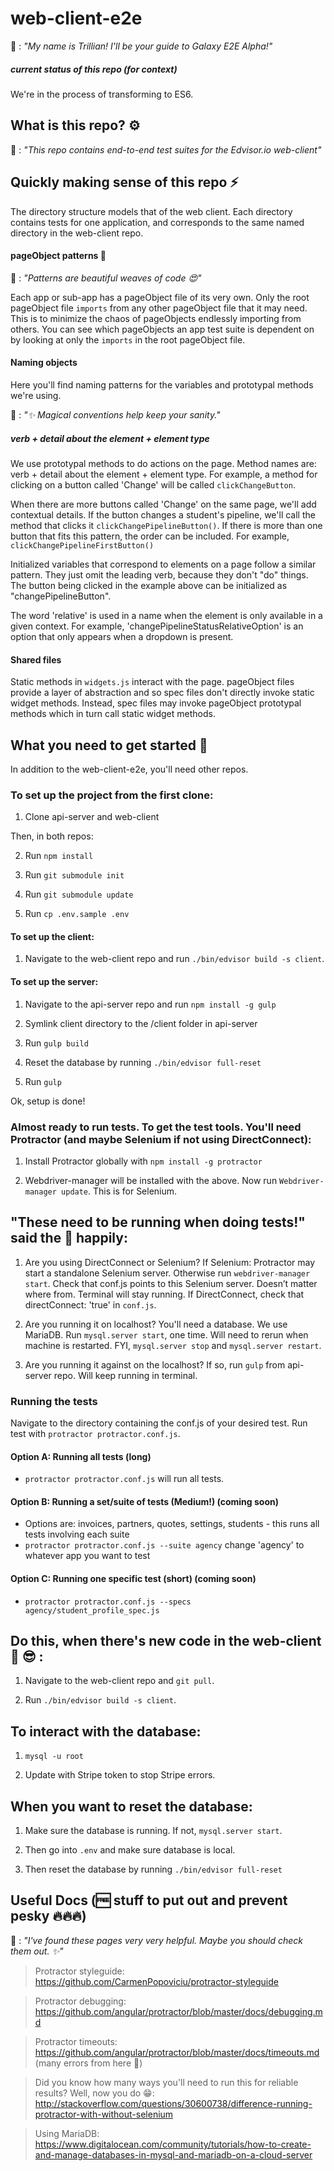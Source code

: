 # web-client-e2e

🤖 : *"My name is Trillian! I'll be your guide to Galaxy E2E Alpha!"*

##### current status of this repo (for context)

We're in the process of transforming to ES6.

## What is this repo? ⚙

🤖 : *"This repo contains end-to-end test suites for the Edvisor.io web-client"*

## Quickly making sense of this repo ⚡️

The directory structure models that of the web client. Each directory contains
tests for one application, and corresponds to the same named directory in the
web-client repo.

#### pageObject patterns 👚

🤖 : *"Patterns are beautiful weaves of code 😍"*

Each app or sub-app has a pageObject file of its very own. Only the root
pageObject file `imports` from any other pageObject file that it may need. This
is to minimize the chaos of pageObjects endlessly importing from others. You
can see which pageObjects an app test suite is dependent on by looking at only
the `imports` in the root pageObject file.

#### Naming objects

Here you'll find naming patterns for the variables and prototypal methods we're
using.

🤖 : *"✨ Magical conventions help keep your sanity."*

##### verb + detail about the element + element type

We use prototypal methods to do actions on the page. Method names are:
verb + detail about the element + element type. For example, a method for
clicking on a button called 'Change' will be called `clickChangeButton`.

When there are more buttons called 'Change' on the same page, we'll add
contextual details. If the button changes a student's pipeline, we'll call the
method that clicks it `clickChangePipelineButton()`. If there is more than one
button that  fits this pattern, the order can be included. For example,
`clickChangePipelineFirstButton()`

Initialized variables that correspond to elements on a page follow a similar
pattern. They just omit the leading verb, because they don't "do" things. The
button being clicked in the example above can be initialized as
"changePipelineButton".

The word 'relative' is used in a name when the element is only available in a
given context. For example, 'changePipelineStatusRelativeOption' is an option
that only appears when a dropdown is present.

#### Shared files

Static methods in `widgets.js` interact with the page. pageObject files provide
a layer of abstraction and so spec files don't directly invoke static widget
methods. Instead, spec files may invoke pageObject prototypal methods which
in turn call static widget methods.

## What you need to get started 🐣

In addition to the web-client-e2e, you'll need other repos.

### To set up the project from the first clone:

1. Clone api-server and web-client

Then, in both repos:

2. Run `npm install`

3. Run `git submodule init`

4. Run `git submodule update`

5. Run `cp .env.sample .env`

#### To set up the client:

1. Navigate to the web-client repo and run `./bin/edvisor build -s client`.

#### To set up the server:

1. Navigate to the api-server repo and run `npm install -g gulp`

2. Symlink client directory to the /client folder in api-server

3. Run `gulp build`

4. Reset the database by running `./bin/edvisor full-reset`

5. Run `gulp`

Ok, setup is done!

### Almost ready to run tests. To get the test tools. You'll need Protractor (and maybe Selenium if not using DirectConnect):

1. Install Protractor globally with `npm install -g protractor`

2. Webdriver-manager will be installed with the above. Now run `Webdriver-manager update`. This is for Selenium.

## "These need to be running when doing tests!" said the 🤖 happily:

1. Are you using DirectConnect or Selenium? If Selenium: Protractor may start a standalone Selenium server. Otherwise run `webdriver-manager start`. Check that conf.js points to this Selenium server. Doesn’t matter where from. Terminal will stay running. If DirectConnect, check that directConnect: 'true' in `conf.js`.

2. Are you running it on localhost? You'll need a database. We use MariaDB. Run `mysql.server start`, one time. Will need to rerun when machine is restarted. FYI, `mysql.server stop` and `mysql.server restart`.

3. Are you running it against on the localhost? If so, run `gulp` from api-server repo. Will keep running in terminal.

### Running the tests

Navigate to the directory containing the conf.js of your desired test. Run test with `protractor protractor.conf.js`.

#### Option A: Running all tests (long)
- `protractor protractor.conf.js` will run all tests.

#### Option B: Running a set/suite of tests (Medium!) (coming soon)
- Options are: invoices, partners, quotes, settings, students - this runs all tests involving each suite
- `protractor protractor.conf.js --suite agency` change 'agency' to whatever app you want to test

#### Option C: Running one specific test (short) (coming soon)
- `protractor protractor.conf.js --specs agency/student_profile_spec.js`

## Do this, when there's new code in the web-client 🌱 😎 :

1. Navigate to the web-client repo and `git pull`.

2. Run `./bin/edvisor build -s client`.

## To interact with the database:

1. `mysql -u root`

2. Update with Stripe token to stop Stripe errors.

## When you want to reset the database:

1. Make sure the database is running. If not, `mysql.server start`.

2. Then go into `.env` and make sure database is local.

3. Then reset the database by running `./bin/edvisor full-reset`

## Useful Docs (🆓 stuff to put out and prevent pesky 🔥🔥🔥)

🤖 : *"I've found these pages very very helpful. Maybe you should check them
out. ✨"*

> Protractor styleguide: https://github.com/CarmenPopoviciu/protractor-styleguide

> Protractor debugging: https://github.com/angular/protractor/blob/master/docs/debugging.md

> Protractor timeouts: https://github.com/angular/protractor/blob/master/docs/timeouts.md (many errors from here 💩)

> Did you know how many ways you'll need to run this for reliable results? Well, now you do 😁: http://stackoverflow.com/questions/30600738/difference-running-protractor-with-without-selenium

> Using MariaDB: https://www.digitalocean.com/community/tutorials/how-to-create-and-manage-databases-in-mysql-and-mariadb-on-a-cloud-server
